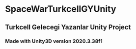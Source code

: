 # SpaceWarTurkcellGYUnity
## Turkcell Gelecegi Yazanlar Unity Project
### Made with Unity3D version 2020.3.38f1

